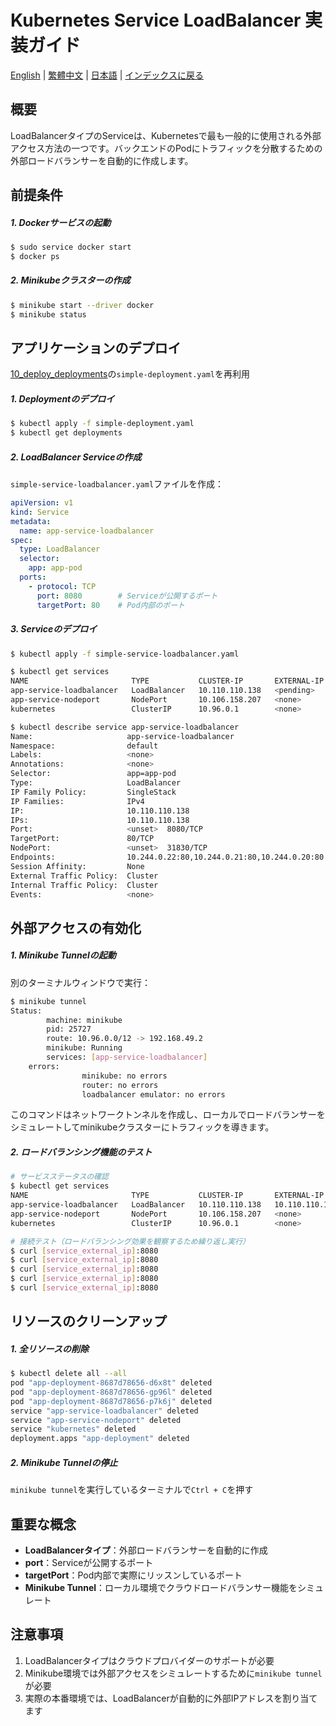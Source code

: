 # Kubernetes Service LoadBalancer 実装ガイド

[English](../en/15_k8s_loadbalancer_mode.md) | [繁體中文](../zh-tw/15_k8s_loadbalancer_mode.md) | [日本語](../ja/15_k8s_loadbalancer_mode.md) | [インデックスに戻る](../README.md)

## 概要
LoadBalancerタイプのServiceは、Kubernetesで最も一般的に使用される外部アクセス方法の一つです。バックエンドのPodにトラフィックを分散するための外部ロードバランサーを自動的に作成します。

## 前提条件

##### 1. Dockerサービスの起動
```bash
$ sudo service docker start
$ docker ps
```

##### 2. Minikubeクラスターの作成
```bash
$ minikube start --driver docker
$ minikube status
```

## アプリケーションのデプロイ

[10_deploy_deployments](./10_deploy_deployments.md)の`simple-deployment.yaml`を再利用

##### 1. Deploymentのデプロイ
```bash
$ kubectl apply -f simple-deployment.yaml
$ kubectl get deployments
```

##### 2. LoadBalancer Serviceの作成

`simple-service-loadbalancer.yaml`ファイルを作成：

```yaml
apiVersion: v1
kind: Service
metadata:
  name: app-service-loadbalancer
spec:
  type: LoadBalancer
  selector:
    app: app-pod
  ports:
    - protocol: TCP
      port: 8080        # Serviceが公開するポート
      targetPort: 80    # Pod内部のポート
```

##### 3. Serviceのデプロイ
```bash
$ kubectl apply -f simple-service-loadbalancer.yaml

$ kubectl get services
NAME                       TYPE           CLUSTER-IP       EXTERNAL-IP   PORT(S)          AGE
app-service-loadbalancer   LoadBalancer   10.110.110.138   <pending>     8080:31830/TCP   6s  # 注意：EXTERNAL-IPがpending状態
app-service-nodeport       NodePort       10.106.158.207   <none>        8080:30080/TCP   26m
kubernetes                 ClusterIP      10.96.0.1        <none>        443/TCP          26h

$ kubectl describe service app-service-loadbalancer
Name:                     app-service-loadbalancer
Namespace:                default
Labels:                   <none>
Annotations:              <none>
Selector:                 app=app-pod
Type:                     LoadBalancer
IP Family Policy:         SingleStack
IP Families:              IPv4
IP:                       10.110.110.138
IPs:                      10.110.110.138
Port:                     <unset>  8080/TCP
TargetPort:               80/TCP
NodePort:                 <unset>  31830/TCP
Endpoints:                10.244.0.22:80,10.244.0.21:80,10.244.0.20:80
Session Affinity:         None
External Traffic Policy:  Cluster
Internal Traffic Policy:  Cluster
Events:                   <none>
```

## 外部アクセスの有効化

##### 1. Minikube Tunnelの起動
別のターミナルウィンドウで実行：
```bash
$ minikube tunnel
Status:
        machine: minikube
        pid: 25727
        route: 10.96.0.0/12 -> 192.168.49.2
        minikube: Running
        services: [app-service-loadbalancer]
    errors:
                minikube: no errors
                router: no errors
                loadbalancer emulator: no errors
```

このコマンドはネットワークトンネルを作成し、ローカルでロードバランサーをシミュレートしてminikubeクラスターにトラフィックを導きます。

##### 2. ロードバランシング機能のテスト
```bash
# サービスステータスの確認
$ kubectl get services
NAME                       TYPE           CLUSTER-IP       EXTERNAL-IP      PORT(S)          AGE
app-service-loadbalancer   LoadBalancer   10.110.110.138   10.110.110.138   8080:31830/TCP   2m23s # EXTERNAL-IPがpendingではなくなり、バインドされました
app-service-nodeport       NodePort       10.106.158.207   <none>           8080:30080/TCP   28m
kubernetes                 ClusterIP      10.96.0.1        <none>           443/TCP          26h

# 接続テスト（ロードバランシング効果を観察するため繰り返し実行）
$ curl [service_external_ip]:8080
$ curl [service_external_ip]:8080
$ curl [service_external_ip]:8080
$ curl [service_external_ip]:8080
$ curl [service_external_ip]:8080
```

## リソースのクリーンアップ

##### 1. 全リソースの削除
```bash
$ kubectl delete all --all
pod "app-deployment-8687d78656-d6x8t" deleted
pod "app-deployment-8687d78656-gp96l" deleted
pod "app-deployment-8687d78656-p7k6j" deleted
service "app-service-loadbalancer" deleted
service "app-service-nodeport" deleted
service "kubernetes" deleted
deployment.apps "app-deployment" deleted
```

##### 2. Minikube Tunnelの停止
`minikube tunnel`を実行しているターミナルで`Ctrl + C`を押す

## 重要な概念

- **LoadBalancerタイプ**：外部ロードバランサーを自動的に作成
- **port**：Serviceが公開するポート
- **targetPort**：Pod内部で実際にリッスンしているポート
- **Minikube Tunnel**：ローカル環境でクラウドロードバランサー機能をシミュレート

## 注意事項

1. LoadBalancerタイプはクラウドプロバイダーのサポートが必要
2. Minikube環境では外部アクセスをシミュレートするために`minikube tunnel`が必要
3. 実際の本番環境では、LoadBalancerが自動的に外部IPアドレスを割り当てます 